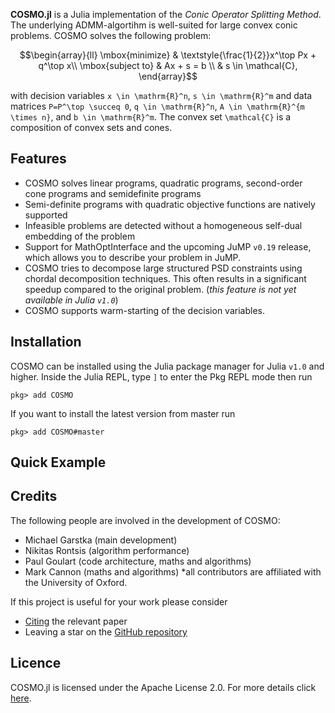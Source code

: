 __COSMO.jl__ is a Julia implementation of the _Conic Operator Splitting Method_. The underlying ADMM-algortihm is well-suited for large convex conic problems. COSMO solves the following problem:

```math
\begin{array}{ll} \mbox{minimize} & \textstyle{\frac{1}{2}}x^\top Px + q^\top x\\ \mbox{subject to} & Ax + s = b \\ & s \in \mathcal{C}, \end{array}
```

with decision variables ``x \in \mathrm{R}^n``, ``s \in \mathrm{R}^m`` and data matrices ``P=P^\top \succeq 0``, ``q \in \mathrm{R}^n``, ``A \in \mathrm{R}^{m \times n}``, and ``b \in \mathrm{R}^m``. The convex set ``\mathcal{C}``
 is a composition of convex sets and cones.

## Features

* COSMO solves linear programs, quadratic programs, second-order cone programs and semidefinite programs
* Semi-definite programs with quadratic objective functions are natively supported
* Infeasible problems are detected without a homogeneous self-dual embedding of the problem
* Support for MathOptInterface and the upcoming JuMP `v0.19` release, which allows you to describe your problem in JuMP.
* COSMO tries to decompose large structured PSD constraints using chordal decomposition techniques. This often results in a significant speedup compared to the original problem. (_this feature is not yet available in Julia `v1.0`_)
* COSMO supports warm-starting of the decision variables.

## Installation
COSMO can be installed using the Julia package manager for Julia `v1.0` and higher. Inside the Julia REPL, type `]` to enter the Pkg REPL mode then run

`pkg> add COSMO`

If you want to install the latest version from master run

`pkg> add COSMO#master`

## Quick Example

## Credits

The following people are involved in the development of COSMO:
* Michael Garstka (main development)
* Nikitas Rontsis (algorithm performance)
* Paul Goulart (code architecture, maths and algorithms)
* Mark Cannon (maths and algorithms)
\*all contributors are affiliated with the University of Oxford.

If this project is useful for your work please consider
* [Citing](citing.md) the relevant paper
* Leaving a star on the [GitHub repository](https://github.com/oxfordcontrol/COSMO.jl)





## Licence
COSMO.jl is licensed under the Apache License 2.0. For more details click [here](https://github.com/oxfordcontrol/COSMO.jl/blob/master/LICENSE.md).